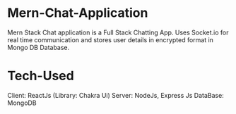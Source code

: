 # Mern-Chat-Application
Mern Stack Chat application is a Full Stack Chatting App. Uses Socket.io for real time communication and stores user details in encrypted format in Mongo DB Database.

# Tech-Used
 Client: ReactJs (Library: Chakra Ui)
 Server: NodeJs, Express Js
 DataBase: MongoDB
 
